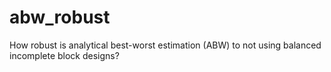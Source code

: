 # abw_robust
How robust is analytical best-worst estimation (ABW) to not using balanced incomplete block designs?
